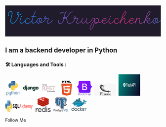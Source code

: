![Header](https://github.com/Victor-Krupeichenko/victor-krupeichenko/blob/main/assets/name.gif)

## I am a backend developer in Python

### :hammer_and_wrench: Languages and Tools :
<div>
  <img src="https://github.com/devicons/devicon/blob/master/icons/python/python-original-wordmark.svg" title="Python" alt="Python" width="50" height="50"/>&nbsp;
  <img src="https://github.com/devicons/devicon/blob/master/icons/django/django-plain-wordmark.svg" title="Django" alt="Django" width="50" height="50"/>&nbsp;
  <img src="https://github.com/Victor-Krupeichenko/victor-krupeichenko/blob/main/assets/drf.png" title="DRF" alt="DRF" width="50" height="50"/>&nbsp;
  <img src="https://github.com/devicons/devicon/blob/master/icons/html5/html5-original-wordmark.svg" title="html5" alt="html5" width="50" height="50"/>&nbsp;  
  <img src="https://github.com/devicons/devicon/blob/master/icons/bootstrap/bootstrap-original-wordmark.svg" title="bootstrap" alt="bootstrap" width="50" height="50"/>&nbsp;  
  <img src="https://github.com/Victor-Krupeichenko/victor-krupeichenko/blob/main/assets/flask.png" title="flask" alt="flask" width="70" height="40"/>&nbsp;  
  <img src="https://raw.githubusercontent.com/Victor-Krupeichenko/victor-krupeichenko/main/assets/fastapi.webp" title="fastapi" alt="fastapi" width="70" height="70"/>&nbsp;
  <img src="https://github.com/Victor-Krupeichenko/victor-krupeichenko/blob/main/assets/sqlalchemy.png" title="sqlalchemy" alt="sqlalchemy" width="90" height="40"/>&nbsp;
  <img src="https://github.com/devicons/devicon/blob/master/icons/redis/redis-original-wordmark.svg" title="redis" alt="redis" width="50" height="50"/>&nbsp;
  <img src="https://github.com/devicons/devicon/blob/master/icons/postgresql/postgresql-original-wordmark.svg" title="postgresql" alt="postgresql" width="50" height="50"/>&nbsp;
  <img src="https://github.com/devicons/devicon/blob/master/icons/docker/docker-original-wordmark.svg" title="docker" alt="docker" width="50" height="50"/>&nbsp;
</div>


Follow Me


